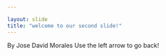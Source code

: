 ```yaml
---

layout: slide
title: "welcome to our second slide!"
---
```

By Jose David Morales
Use the left arrow to go back!
